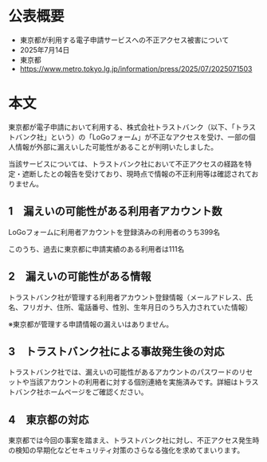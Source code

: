 # 公表概要
- 東京都が利用する電子申請サービスへの不正アクセス被害について
- 2025年7月14日
- 東京都
- https://www.metro.tokyo.lg.jp/information/press/2025/07/2025071503

# 本文
東京都が電子申請において利用する、株式会社トラストバンク（以下、「トラストバンク社」という）の「LoGoフォーム」が不正なアクセスを受け、一部の個人情報が外部に漏えいした可能性があることが判明いたしました。

当該サービスについては、トラストバンク社において不正アクセスの経路を特定・遮断したとの報告を受けており、現時点で情報の不正利用等は確認されておりません。

## 1　漏えいの可能性がある利用者アカウント数
LoGoフォームに利用者アカウントを登録済みの利用者のうち399名

このうち、過去に東京都に申請実績のある利用者は111名

## 2　漏えいの可能性がある情報
トラストバンク社が管理する利用者アカウント登録情報（メールアドレス、氏名、フリガナ、住所、電話番号、性別、生年月日のうち入力されていた情報）

※東京都が管理する申請情報の漏えいはありません。

## 3　トラストバンク社による事故発生後の対応
トラストバンク社では、漏えいの可能性があるアカウントのパスワードのリセットや当該アカウントの利用者に対する個別連絡を実施済みです。詳細はトラストバンク社ホームページをご確認ください。

## 4　東京都の対応
東京都では今回の事案を踏まえ、トラストバンク社に対し、不正アクセス発生時の検知の早期化などセキュリティ対策のさらなる強化を求めてまいります。
